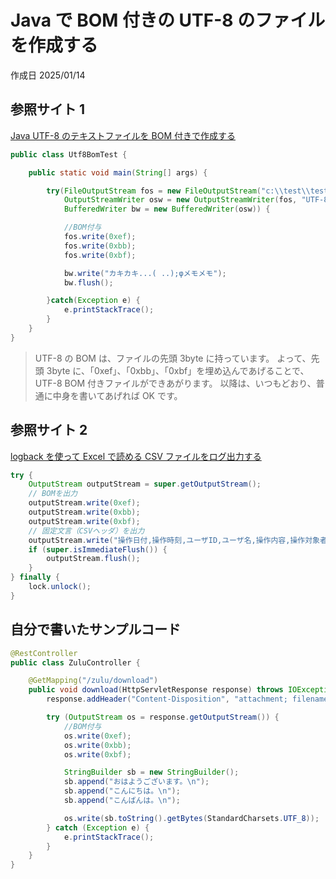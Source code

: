 # Java で BOM 付きの UTF-8 のファイルを作成する

作成日 2025/01/14

## 参照サイト 1

[Java UTF-8 のテキストファイルを BOM 付きで作成する](https://www.javalife.jp/2018/02/26/post-441/)

```java
public class Utf8BomTest {

    public static void main(String[] args) {

        try(FileOutputStream fos = new FileOutputStream("c:\\test\\test.txt");
            OutputStreamWriter osw = new OutputStreamWriter(fos, "UTF-8");
            BufferedWriter bw = new BufferedWriter(osw)) {

            //BOM付与
            fos.write(0xef);
            fos.write(0xbb);
            fos.write(0xbf);

            bw.write("カキカキ...( ..);φメモメモ");
            bw.flush();

        }catch(Exception e) {
            e.printStackTrace();
        }
    }
}
```

> UTF-8 の BOM は、ファイルの先頭 3byte に持っています。
> よって、先頭 3byte に、「0xef」、「0xbb」、「0xbf」を埋め込んであげることで、UTF-8 BOM 付きファイルができあがります。
> 以降は、いつもどおり、普通に中身を書いてあげれば OK です。

## 参照サイト 2

[logback を使って Excel で読める CSV ファイルをログ出力する](https://qiita.com/hideaki-otsuka/items/165e58aab3af66719181)

```java
try {
    OutputStream outputStream = super.getOutputStream();
    // BOMを出力
    outputStream.write(0xef);
    outputStream.write(0xbb);
    outputStream.write(0xbf);
    // 固定文言（CSVヘッダ）を出力
    outputStream.write("操作日付,操作時刻,ユーザID,ユーザ名,操作内容,操作対象者ID・・・\n".getBytes());
    if (super.isImmediateFlush()) {
        outputStream.flush();
    }
} finally {
    lock.unlock();
}
```

## 自分で書いたサンプルコード

```java
@RestController
public class ZuluController {

    @GetMapping("/zulu/download")
    public void download(HttpServletResponse response) throws IOException {
        response.addHeader("Content-Disposition", "attachment; filename=\"data.txt\"");

        try (OutputStream os = response.getOutputStream()) {
            //BOM付与
            os.write(0xef);
            os.write(0xbb);
            os.write(0xbf);

            StringBuilder sb = new StringBuilder();
            sb.append("おはようございます。\n");
            sb.append("こんにちは。\n");
            sb.append("こんばんは。\n");

            os.write(sb.toString().getBytes(StandardCharsets.UTF_8));
        } catch (Exception e) {
            e.printStackTrace();
        }
    }
}
```
